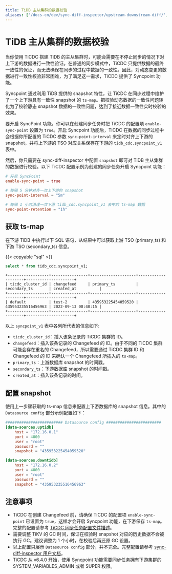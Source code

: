 ```yaml
---
title: TiDB 主从集群的数据校验
aliases: ['/docs-cn/dev/sync-diff-inspector/upstream-downstream-diff/','/docs-cn/dev/reference/tools/sync-diff-inspector/tidb-diff/']
---
```


# TiDB 主从集群的数据校验

当你使用 TiCDC 搭建 TiDB 的主从集群时，可能会需要在不停止同步的情况下对上下游的数据进行一致性验证。在普通的同步模式中，TiCDC 只提供数据的最终一致性的保证，而无法确保在同步的过程中数据的一致性。因此，对动态变更的数据进行一致性校验非常困难，为了满足这一需求，TiCDC 提供了 Syncpoint 功能。

Syncpoint 通过利用 TiDB 提供的 snapshot 特性，让 TiCDC 在同步过程中维护了一个上下游具有一致性 snapshot 的 `ts-map`。把校验动态数据的一致性问题转化为了校验静态 snapshot 数据的一致性问题，达到了接近数据一致性实时校验的效果。

要开启 SyncPoint 功能，你可以在创建同步任务时把 TiCDC 的配置项 `enable-sync-point` 设置为 `true`。开启 Syncpoint 功能后，TiCDC 在数据的同步过程中会根据你所配置的 TiCDC 参数 `sync-point-interval` 来定时对齐上下游的 snapshot，并将上下游的 TSO 对应关系保存在下游的 `tidb_cdc.syncpoint_v1` 表中。

然后，你只需要在 sync-diff-inspector 中配置 `snapshot` 即可对 TiDB 主从集群的数据进行校验。以下 TiCDC 配置示例为创建的同步任务开启 Syncpoint 功能：

```toml
# 开启 SyncPoint
enable-sync-point = true

# 每隔 5 分钟对齐一次上下游的 snapshot
sync-point-interval = "5m"

# 每隔 1 小时清理一次下游 tidb_cdc.syncpoint_v1 表中的 ts-map 数据
sync-point-retention = "1h"
```

## 获取 ts-map

在下游 TiDB 中执行以下 SQL 语句，从结果中可以获取上游 TSO (primary_ts) 和下游 TSO (secondary_ts) 信息。

{{< copyable "sql" >}}

```sql
select * from tidb_cdc.syncpoint_v1;
```

```
+------------------+----------------+--------------------+--------------------+---------------------+
| ticdc_cluster_id | changefeed     | primary_ts         | secondary_ts       | created_at          |
+------------------+----------------+--------------------+--------------------+---------------------+
| default          | test-2         | 435953225454059520 | 435953235516456963 | 2022-09-13 08:40:15 |
+------------------+----------------+--------------------+--------------------+---------------------+
```

以上 `syncpoint_v1` 表中各列所代表的信息如下:

- `ticdc_cluster_id`：插入该条记录的 TiCDC 集群的 ID。
- `changefeed`：插入该条记录的 Changefeed 的 ID。由于不同的 TiCDC 集群可能会存在重名的 Changefeed，所以需要通过 TiCDC 集群 ID 和 Changefeed 的 ID 来确认一个 Changefeed 所插入的 `ts-map`。
- `primary_ts`：上游数据库 snapshot 的时间戳。
- `secondary_ts`：下游数据库 snapshot 的时间戳。
- `created_at`：插入该条记录的时间。

## 配置 snapshot

使用上一步骤获取的 ts-map 信息来配置上下游数据库的 snapshot 信息。其中的 `Datasource config` 部分示例配置如下：

```toml
######################### Datasource config ########################
[data-sources.uptidb]
    host = "172.16.0.1"
    port = 4000
    user = "root"
    password = ""
    snapshot = "435953225454059520"

[data-sources.downtidb]
    host = "172.16.0.2"
    port = 4000
    user = "root"
    password = ""
    snapshot = "435953235516456963"
```

## 注意事项

- TiCDC 在创建 Changefeed 前，请确保 TiCDC 的配置项 `enable-sync-point` 已设置为 `true`，这样才会开启 Syncpoint 功能，在下游保存 `ts-map`。完整的配置请参考 [TiCDC 同步任务配置文件描述](/ticdc/manage-ticdc.md#同步任务配置文件描述)。
- 需要调整 TiKV 的 GC 时间，保证在校验时 snapshot 对应的历史数据不会被执行 GC。建议调整为 1 个小时，在校验后再还原 GC 设置。
- 以上配置只展示 `Datasource config` 部分，并不完全。完整配置请参考 [sync-diff-inspector 用户文档](/sync-diff-inspector/sync-diff-inspector-overview.md)。
-  TiCDC 从 v6.4.0 开始，使用 Syncpoint 功能需要同步任务拥有下游集群的 SYSTEM_VARIABLES_ADMIN 或者 SUPER 权限。
